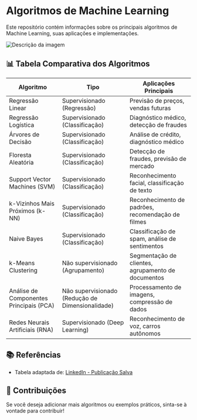 # Algoritmos de Machine Learning

Este repositório contém informações sobre os principais algoritmos de Machine Learning, suas aplicações e implementações.

![Descrição da imagem](https://github.com/profamar/Machine-Learning-Algorithms/blob/master/Design%20sem%20nome%20(11).pnghttps://github.com/profamar/Machine-Learning-Algorithms/blob/master/Design%20sem%20nome%20(11).png)


## 📊 Tabela Comparativa dos Algoritmos

| Algoritmo                   | Tipo                  | Aplicações Principais |
|-----------------------------|----------------------|----------------------|
| Regressão Linear            | Supervisionado (Regressão)  | Previsão de preços, vendas futuras |
| Regressão Logística         | Supervisionado (Classificação) | Diagnóstico médico, detecção de fraudes |
| Árvores de Decisão          | Supervisionado (Classificação) | Análise de crédito, diagnóstico médico |
| Floresta Aleatória          | Supervisionado (Classificação) | Detecção de fraudes, previsão de mercado |
| Support Vector Machines (SVM) | Supervisionado (Classificação) | Reconhecimento facial, classificação de texto |
| k-Vizinhos Mais Próximos (k-NN) | Supervisionado (Classificação) | Reconhecimento de padrões, recomendação de filmes |
| Naive Bayes                 | Supervisionado (Classificação) | Classificação de spam, análise de sentimentos |
| k-Means Clustering          | Não supervisionado (Agrupamento) | Segmentação de clientes, agrupamento de documentos |
| Análise de Componentes Principais (PCA) | Não supervisionado (Redução de Dimensionalidade) | Processamento de imagens, compressão de dados |
| Redes Neurais Artificiais (RNA) | Supervisionado (Deep Learning) | Reconhecimento de voz, carros autônomos |

## 📚 Referências  
- Tabela adaptada de: [LinkedIn - Publicação Salva](https://www.linkedin.com/feed/saved/)  
 
## 🚀 Contribuições

Se você deseja adicionar mais algoritmos ou exemplos práticos, sinta-se à vontade para contribuir!
